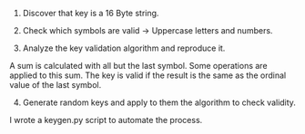 1. Discover that key is a 16 Byte string.


2. Check which symbols are valid -> Uppercase letters and numbers.


3. Analyze the key validation algorithm and reproduce it.

A sum is calculated with all but the last symbol.
Some operations are applied to this sum.
The key is valid if the result is the same as the ordinal value of the last symbol.


4. Generate random keys and apply to them the algorithm to check validity.

I wrote a keygen.py script to automate the process.